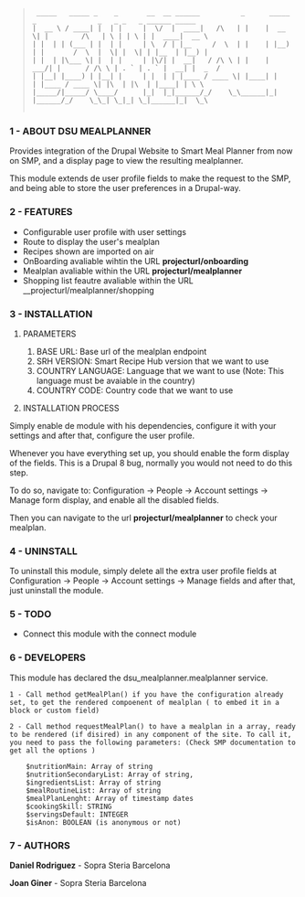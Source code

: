 > ```
>  _____   _____ _    _       __  __ ______          _      _____  _               _   _ _   _ ______ _____  
> |  __ \ / ____| |  | |     |  \/  |  ____|   /\   | |    |  __ \| |        /\   | \ | | \ | |  ____|  __ \ 
> | |  | | (___ | |  | |     | \  / | |__     /  \  | |    | |__) | |       /  \  |  \| |  \| | |__  | |__) |
> | |  | |\___ \| |  | |     | |\/| |  __|   / /\ \ | |    |  ___/| |      / /\ \ | . ` | . ` |  __| |  _  / 
> | |__| |____) | |__| |     | |  | | |____ / ____ \| |____| |    | |____ / ____ \| |\  | |\  | |____| | \ \ 
> |_____/|_____/ \____/      |_|  |_|______/_/    \_\______|_|    |______/_/    \_\_| \_|_| \_|______|_|  \_\
>                                                                                                            
> ```                                                                                                            
                                                                                             
### 1 - ABOUT DSU MEALPLANNER

Provides integration of the Drupal Website to Smart Meal Planner from now on SMP, and a display page to view the resulting mealplanner.

This module extends de user profile fields to make the request to the SMP, and being able to store the user preferences in a Drupal-way.
    
### 2 - FEATURES

* Configurable user profile with user settings
* Route to display the user's mealplan 
* Recipes shown are imported on air
* OnBoarding avaliable wihtin the URL __projecturl/onboarding__
* Mealplan avaliable within the URL __projecturl/mealplanner__
* Shopping list feautre avaliable within the URL __projecturl/mealplanner/shopping


### 3 - INSTALLATION

1. PARAMETERS
    1. BASE URL: Base url of the mealplan endpoint
    2. SRH VERSION: Smart Recipe Hub version that we want to use
    3. COUNTRY LANGUAGE: Language that we want to use (Note: This language must be avaiable in the country)
    4. COUNTRY CODE: Country code that we want to use
    
2. INSTALLATION PROCESS

Simply enable de module with his dependencies, configure it with your settings and after that, configure the user profile.

Whenever you have everything set up, you should enable the form display of the fields. This is a Drupal 8 bug, normally you would not need to do this step. 

To do so, navigate to: Configuration -> People -> Account settings -> Manage form display, and enable all the disabled fields.

Then you can navigate to the url __projecturl/mealplanner__ to check your mealplan.



### 4 - UNINSTALL

To uninstall this module, simply delete all the extra user profile fields at Configuration -> People -> Account settings -> Manage fields
and after that, just uninstall the module.

### 5 - TODO
* Connect this module with the connect module

### 6 - DEVELOPERS

This module has declared the dsu_mealplanner.mealplanner service. 

	1 - Call method getMealPlan() if you have the configuration already set, to get the rendered compoenent of mealplan ( to embed it in a block or custom field)

	2 - Call method requestMealPlan() to have a mealplan in a array, ready to be rendered (if disired) in any component of the site. To call it, you need to pass the following parameters: (Check SMP documentation to get all the options )

		$nutritionMain: Array of string
	    $nutritionSecondaryList: Array of string,
	    $ingredientsList: Array of string
	    $mealRoutineList: Array of string
	    $mealPlanLenght: Array of timestamp dates
	    $cookingSkill: STRING
	    $servingsDefault: INTEGER
	    $isAnon: BOOLEAN (is anonymous or not)



### 7 - AUTHORS

__Daniel Rodriguez__ - Sopra Steria Barcelona

__Joan Giner__       - Sopra Steria Barcelona